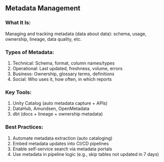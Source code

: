 ## Metadata Management

### What It Is:
Managing and tracking metadata (data about data): schema, usage, ownership, lineage, data quality, etc.

### Types of Metadata:
1. Technical: Schema, format, column names/types
2. Operational: Last updated, freshness, volume, errors
3. Business: Ownership, glossary terms, definitions
4. Social: Who uses it, how often, in which reports

### Key Tools:

1. Unity Catalog (auto metadata capture + APIs)
2. DataHub, Amundsen, OpenMetadata
3. dbt (docs + lineage + ownership metadata)

### Best Practices:

1. Automate metadata extraction (auto cataloging)
2. Embed metadata updates into CI/CD pipelines
3. Enable self-service search via metadata portals
4. Use metadata in pipeline logic (e.g., skip tables not updated in 7 days)
